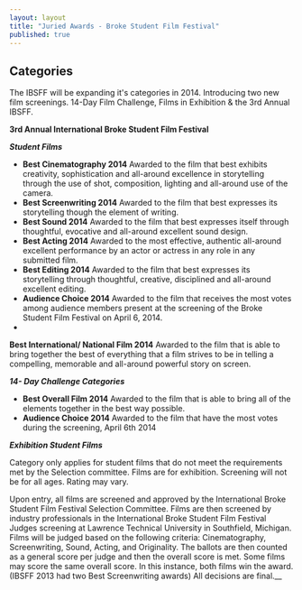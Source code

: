```yaml
---
layout: layout
title: "Juried Awards - Broke Student Film Festival"
published: true
---
```


## Categories


The IBSFF will be expanding it's categories in 2014. Introducing two new film screenings. 14-Day Film Challenge, Films in Exhibition & the 3rd Annual IBSFF. 

**3rd Annual International Broke Student Film Festival**
 	



_**Student Films**_

- **Best Cinematography 2014**
Awarded to the film that best exhibits creativity, sophistication and all-around excellence in storytelling through the use of shot, composition, lighting and all-around use of the camera.
- **Best Screenwriting 2014**
Awarded to the film that best expresses its storytelling though the element of writing.
- **Best Sound 2014**
Awarded to the film that best expresses itself through thoughtful, evocative and all-around excellent sound design.
- **Best Acting 2014**
Awarded to the most effective, authentic all-around excellent performance by an actor or actress in any role in any submitted film.
- **Best Editing 2014**
Awarded to the film that best expresses its storytelling through thoughtful, creative, disciplined and all-around excellent editing.
- **Audience Choice 2014**
Awarded to the film that receives the most votes among audience members present at the screening of the Broke Student Film Festival on April 6, 2014. 
- 
**Best International/ National Film 2014**
Awarded to the film that is able to bring together the best of everything that a film strives to be in telling a compelling, memorable and all-around powerful story on screen. 








_**14- Day Challenge Categories**_


- **Best Overall Film 2014**
Awarded to the film that is able to bring all of the elements together in the best way possible. 
- **Audience Choice 2014**
Awarded to the film that have the most votes during the screening, April 6th 2014









_**Exhibition Student Films**_

Category only applies for student films that do not meet the requirements met by the Selection committee. Films are for exhibition. Screening will not be for all ages. Rating may vary. 




Upon entry, all films are screened and approved by the International Broke Student Film Festival Selection Committee. Films are then screened by industry professionals in the  International Broke Student Film Festival Judges screening at Lawrence Technical University in Southfield, Michigan. Films will be judged based on the following criteria: Cinematography, Screenwriting, Sound, Acting, and Originality. The ballots are then counted as a general score per judge and then the overall score is met. Some films may score the same overall score. In this instance, both films win the award. (IBSFF 2013 had two Best Screenwriting awards) All decisions are final.__